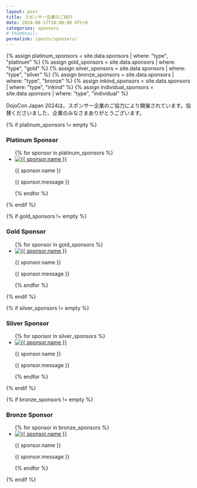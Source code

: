 ```yaml
---
layout: post
title: スポンサー企業のご紹介
date: 2024-08-17T16:00:00 UTC+9
categories: sponsors
# thumbnail: 
permalink: /posts/sponsors/
---
```


{% assign platinum_sponsors   = site.data.sponsors | where: "type", "platinum"   %}
{% assign gold_sponsors       = site.data.sponsors | where: "type", "gold"       %}
{% assign silver_sponsors     = site.data.sponsors | where: "type", "silver"     %}
{% assign bronze_sponsors     = site.data.sponsors | where: "type", "bronze"     %}
{% assign inkind_sponsors     = site.data.sponsors | where: "type", "inkind"     %}
{% assign individual_sponsors = site.data.sponsors | where: "type", "individual" %}

<p>
  DojoCon Japan 2024は、スポンサー企業のご協力により開催されています。協賛くださいました、企業のみなさまありがとうございます。
</p>
{% if platinum_sponsors != empty %}
  <div id="platinum-sponsors" class="sponsors-container">
    <h3>Platinum Sponsor</h3>
    <ul>
      {% for sponsor in platinum_sponsors %}
        <li id="{{ sponsor.id }}">
          <a href="{{ sponsor.link }}" target="_blank">
            <img src="/img/{{ site.year }}/sponsor/{{ sponsor.logo }}" alt="{{ sponsor.name }}" />
          </a>
          <p class="name">{{ sponsor.name }}</p>
          <p class="message">{{ sponsor.message }}</p>
        </li>
        {% endfor %}
      </ul>
  </div>
{% endif %}

{% if gold_sponsors != empty %}
  <div id="gold-sponsors" class="sponsors-container">
      <h3>Gold Sponsor</h3>
      <ul>
        {% for sponsor in gold_sponsors %}
          <li id="{{ sponsor.id }}">
            <a href="{{ sponsor.link }}" target="_blank">
              <img src="/img/{{ site.year }}/sponsor/{{ sponsor.logo }}" alt="{{ sponsor.name }}" />
            </a>
            <p class="name">{{ sponsor.name }}</p>
            <p class="message">{{ sponsor.message }}</p>
          </li>
          {% endfor %}
        </ul>
    </div>
  {% endif %}

  {% if silver_sponsors != empty %}
  <div id="silver-sponsors" class="sponsors-container">
      <h3>Sliver Sponsor</h3>
      <ul>
        {% for sponsor in silver_sponsors %}
          <li id="{{ sponsor.id }}">
            <a href="{{ sponsor.link }}" target="_blank">
              <img src="/img/{{ site.year }}/sponsor/{{ sponsor.logo }}" alt="{{ sponsor.name }}" />
            </a>
            <p class="name">{{ sponsor.name }}</p>
            <p class="message">{{ sponsor.message }}</p>
          </li>
          {% endfor %}
        </ul>
    </div>
  {% endif %}

  {% if bronze_sponsors != empty %}
  <div id="bronze-sponsors" class="sponsors-container">
      <h3>Bronze Sponsor</h3>
      <ul>
        {% for sponsor in bronze_sponsors %}
          <li id="{{ sponsor.id }}">
            <a href="{{ sponsor.link }}" target="_blank">
              <img src="/img/{{ site.year }}/sponsor/{{ sponsor.logo }}" alt="{{ sponsor.name }}" />
            </a>
            <p class="name">{{ sponsor.name }}</p>
            <p class="message">{{ sponsor.message }}</p>
            </li>
          {% endfor %}
        </ul>
    </div>
  {% endif %}